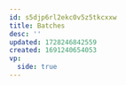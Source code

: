 ```yaml
---
id: s5djp6rl2ekc0v5z5tkcxxw
title: Batches
desc: ''
updated: 1728246842559
created: 1691240654053
vp:
  side: true
---
```

